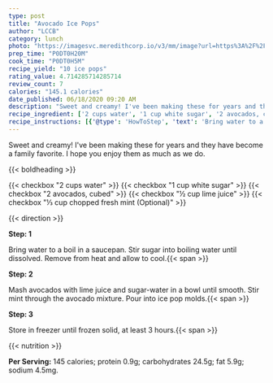 ```yaml
---
type: post
title: "Avocado Ice Pops"
author: "LCCB"
category: lunch
photo: "https://imagesvc.meredithcorp.io/v3/mm/image?url=https%3A%2F%2Fimages.media-allrecipes.com%2Fuserphotos%2F970885.jpg"
prep_time: "P0DT0H20M"
cook_time: "P0DT0H5M"
recipe_yield: "10 ice pops"
rating_value: 4.714285714285714
review_count: 7
calories: "145.1 calories"
date_published: 06/18/2020 09:20 AM
description: "Sweet and creamy! I've been making these for years and they have become a family favorite. I hope you enjoy them as much as we do."
recipe_ingredient: ['2 cups water', '1 cup white sugar', '2 avocados, cubed', '½ cup lime juice', '⅓ cup chopped fresh mint']
recipe_instructions: [{'@type': 'HowToStep', 'text': 'Bring water to a boil in a saucepan. Stir sugar into boiling water until dissolved. Remove from heat and allow to cool.\n'}, {'@type': 'HowToStep', 'text': 'Mash avocados with lime juice and sugar-water in a bowl until smooth. Stir mint through the avocado mixture. Pour into ice pop molds.\n'}, {'@type': 'HowToStep', 'text': 'Store in freezer until frozen solid, at least 3 hours.\n'}]
---
```


Sweet and creamy! I've been making these for years and they have become a family favorite. I hope you enjoy them as much as we do. 

{{< boldheading >}}

{{< checkbox "2 cups water" >}}
{{< checkbox "1 cup white sugar" >}}
{{< checkbox "2  avocados, cubed" >}}
{{< checkbox "½ cup lime juice" >}}
{{< checkbox "⅓ cup chopped fresh mint  (Optional)" >}}


{{< direction >}}

**Step: 1**

Bring water to a boil in a saucepan. Stir sugar into boiling water until dissolved. Remove from heat and allow to cool.{{< span >}}

**Step: 2**

Mash avocados with lime juice and sugar-water in a bowl until smooth. Stir mint through the avocado mixture. Pour into ice pop molds.{{< span >}}

**Step: 3**

Store in freezer until frozen solid, at least 3 hours.{{< span >}}

{{< nutrition >}}

**Per Serving:** 145 calories; protein 0.9g; carbohydrates 24.5g; fat 5.9g; sodium 4.5mg.
